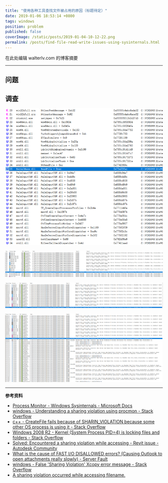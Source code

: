 ```yaml
---
title: "使用各种工具查找文件被占用的原因（标题待定）"
date: 2019-01-06 18:53:14 +0800
tags: windows
position: problem
published: false
coverImage: /static/posts/2019-01-04-10-12-22.png
permalink: /posts/find-file-read-write-issues-using-sysinternals.html
---
```


在此处编辑 walterlv.com 的博客摘要

---

<div id="toc"></div>

## 问题



## 调查

![输入法模块在进程中的调用堆栈](/static/posts/2019-01-04-10-12-22.png)

![出现 SHARING VIOLATION 错误 1](/static/posts/2019-01-04-10-13-01.png)

![出现 SHARING VIOLATION 错误 2](/static/posts/2019-01-04-10-14-31.png)

![在出现 SHARING VIOLATION 错误之后的更多错误](/static/posts/2019-01-04-10-14-58.png)


---

**参考资料**

- [Process Monitor - Windows Sysinternals - Microsoft Docs](https://docs.microsoft.com/en-us/sysinternals/downloads/procmon)
- [windows - Understanding a sharing violation using procmon - Stack Overflow](https://stackoverflow.com/questions/39208073/understanding-a-sharing-violation-using-procmon)
- [c++ - CreateFile fails because of SHARIN_VIOLATION because some other OS process is using it - Stack Overflow](https://stackoverflow.com/questions/52813820/createfile-fails-because-of-sharin-violation-because-some-other-os-process-is-us)
- [Windows 2008 R2 - Kernel (System Process PID=4) is locking files and folders - Stack Overflow](https://stackoverflow.com/questions/4378192/windows-2008-r2-kernel-system-process-pid-4-is-locking-files-and-folders)
- [Solved: Encountered a sharing violation while accessing - Revit issue - Autodesk Community](https://forums.autodesk.com/t5/revit-mep-forum/encountered-a-sharing-violation-while-accessing-revit-issue/td-p/5847295)
- [What is the cause of FAST I/O DISALLOWED errors? (Causing Outlook to open attachments really slowly) - Server Fault](https://serverfault.com/questions/104966/what-is-the-cause-of-fast-i-o-disallowed-errors-causing-outlook-to-open-attach)
- [windows - False 'Sharing Violation' Xcopy error message - Stack Overflow](https://stackoverflow.com/questions/20154980/false-sharing-violation-xcopy-error-message)
- [A sharing violation occurred while accessing filename.](https://msdn.microsoft.com/en-us/library/ms831574.aspx?f=255&MSPPError=-2147217396)


